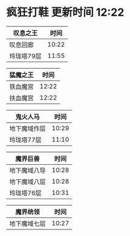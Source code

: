 # 疯狂打鞋 更新时间 12:22

| 叹息之王   | 时间    |
|--------|-------|
| 叹息回廊 | 10:22 |
| 玲珑塔79层 | 11:55 |

| 猛魔之王   | 时间    |
|--------|-------|
| 铁血魔宫 | 12:22 |
| 扶血魔宫 | 12:22 |

| 鬼火人马   | 时间    |
|--------|-------|
| 地下魔域作层 | 10:29 |
| 玲珑塔77层 | 11:10 |

| 魔界巨兽   | 时间    |
|--------|-------|
| 地下魔域八导 | 10:28 |
| 地下魔域八层 | 10:28 |
| 玲珑塔76层 | 10:31 |

| 魔界统领   | 时间    |
|--------|-------|
| 地下魔域七层 | 10:27 |